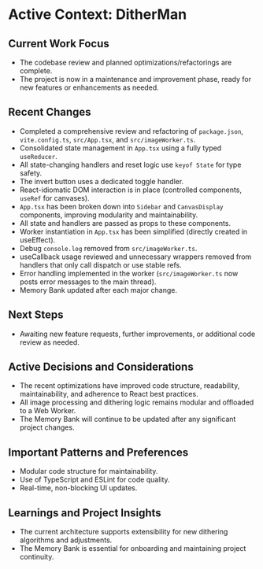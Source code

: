 # Active Context: DitherMan

## Current Work Focus

- The codebase review and planned optimizations/refactorings are complete.
- The project is now in a maintenance and improvement phase, ready for new features or enhancements as needed.

## Recent Changes

- Completed a comprehensive review and refactoring of `package.json`, `vite.config.ts`, `src/App.tsx`, and `src/imageWorker.ts`.
- Consolidated state management in `App.tsx` using a fully typed `useReducer`.
- All state-changing handlers and reset logic use `keyof State` for type safety.
- The invert button uses a dedicated toggle handler.
- React-idiomatic DOM interaction is in place (controlled components, `useRef` for canvases).
- `App.tsx` has been broken down into `Sidebar` and `CanvasDisplay` components, improving modularity and maintainability.
- All state and handlers are passed as props to these components.
- Worker instantiation in `App.tsx` has been simplified (directly created in useEffect).
- Debug `console.log` removed from `src/imageWorker.ts`.
- useCallback usage reviewed and unnecessary wrappers removed from handlers that only call dispatch or use stable refs.
- Error handling implemented in the worker (`src/imageWorker.ts` now posts error messages to the main thread).
- Memory Bank updated after each major change.

## Next Steps

- Awaiting new feature requests, further improvements, or additional code review as needed.

## Active Decisions and Considerations

- The recent optimizations have improved code structure, readability, maintainability, and adherence to React best practices.
- All image processing and dithering logic remains modular and offloaded to a Web Worker.
- The Memory Bank will continue to be updated after any significant project changes.

## Important Patterns and Preferences

- Modular code structure for maintainability.
- Use of TypeScript and ESLint for code quality.
- Real-time, non-blocking UI updates.

## Learnings and Project Insights

- The current architecture supports extensibility for new dithering algorithms and adjustments.
- The Memory Bank is essential for onboarding and maintaining project continuity.
